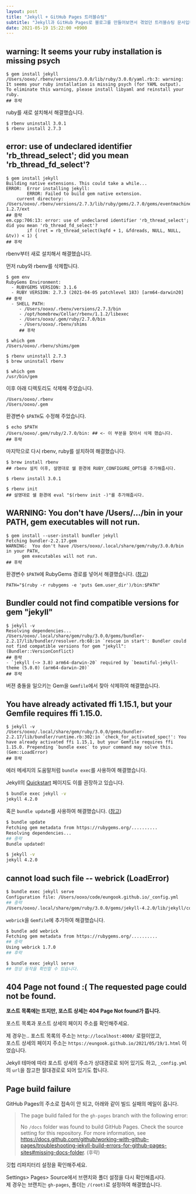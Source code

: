 ```yaml
---
layout: post
title: "Jekyll + GitHub Pages 트러블슈팅"
subtitle: "Jekyll과 GitHub Pages로 블로그를 만들어보면서 겪었던 트러블슈팅 문서입니다."
date: 2021-05-19 15:22:00 +0900
---
```


## warning: It seems your ruby installation is missing psych

```shell
$ gem install jekyll
/Users/ooxo/.rbenv/versions/3.0.0/lib/ruby/3.0.0/yaml.rb:3: warning: It seems your ruby installation is missing psych (for YAML output).
To eliminate this warning, please install libyaml and reinstall your ruby.
## 후략
```
ruby를 새로 설치해서 해결했습니다.
```shell
$ rbenv uninstall 3.0.1
$ rbenv install 2.7.3
```

## error: use of undeclared identifier 'rb_thread_select'; did you mean 'rb_thread_fd_select'?

```shell
$ gem install jekyll 
Building native extensions. This could take a while...
ERROR:  Error installing jekyll:
        ERROR: Failed to build gem native extension.
    current directory: /Users/ooxo/.rbenv/versions/2.7.3/lib/ruby/gems/2.7.0/gems/eventmachine-1.2.7/ext
## 중략
em.cpp:706:13: error: use of undeclared identifier 'rb_thread_select'; did you mean 'rb_thread_fd_select'?
        if ((ret = rb_thread_select(kqfd + 1, &fdreads, NULL, NULL, &tv)) < 1) {
## 후략
```
rbenv부터 새로 설치해서 해결했습니다.

먼저 ruby와 rbenv를 삭제합니다.
```shell
$ gem env  
RubyGems Environment:
  - RUBYGEMS VERSION: 3.1.6
  - RUBY VERSION: 2.7.3 (2021-04-05 patchlevel 183) [arm64-darwin20]
## 중략
  - SHELL PATH:
     - /Users/ooxo/.rbenv/versions/2.7.3/bin
     - /opt/homebrew/Cellar/rbenv/1.1.2/libexec
     - /Users/ooxo/.gem/ruby/2.7.0/bin
     - /Users/ooxo/.rbenv/shims
     ## 후략

$ which gem
/Users/ooxo/.rbenv/shims/gem

$ rbenv uninstall 2.7.3
$ brew uninstall rbenv

$ which gem
/usr/bin/gem
```

이후 아래 디렉토리도 삭제해 주었습니다.
```
/Users/ooxo/.rbenv
/Users/ooxo/.gem
```

환경변수 `$PATH`도 수정해 주었습니다.
```shell
$ echo $PATH
/Users/ooxo/.gem/ruby/2.7.0/bin: ## <- 이 부분을 찾아서 삭제 했습니다.
## 후략
```

마지막으로 다시 rbenv, ruby를 설치하여 해결했습니다.
```shell
$ brew install rbenv
## rbenv 설치 이후, 설명대로 쉘 환경에 RUBY_CONFIGURE_OPTS를 추가해줍시다.

$ rbenv install 3.0.1

$ rbenv init
## 설명대로 쉘 환경에 eval "$(rbenv init -)"를 추가해줍시다.
```

## WARNING:  You don't have /Users/.../bin in your PATH, gem executables will not run.

```shell
$ gem install --user-install bundler jekyll
Fetching bundler-2.2.17.gem
WARNING:  You don't have /Users/ooxo/.local/share/gem/ruby/3.0.0/bin in your PATH,
	  gem executables will not run.
## 후략
```

환경변수 `$PATH`에 RubyGems 경로를 넣어서 해결했습니다. ([참고](https://guides.rubygems.org/faqs/#i-installed-gems-with---user-install-and-their-commands-are-not-available))

```shell
PATH="$(ruby -r rubygems -e 'puts Gem.user_dir')/bin:$PATH"
```

## Bundler could not find compatible versions for gem "jekyll"

```shell
$ jekyll -v
Resolving dependencies...
/Users/ooxo/.local/share/gem/ruby/3.0.0/gems/bundler-2.2.17/lib/bundler/resolver.rb:68:in `rescue in start': Bundler could not find compatible versions for gem "jekyll": (Bundler::VersionConflict)
## 중략
- `jekyll (~> 3.8) arm64-darwin-20` required by `beautiful-jekyll-theme (5.0.0) (arm64-darwin-20)`
## 후략
```

버젼 충돌을 일으키는 Gem을 `Gemfile`에서 찾아 삭제하여 해결했습니다.

## You have already activated ffi 1.15.1, but your Gemfile requires ffi 1.15.0.

```shell
$ jekyll -v
/Users/ooxo/.local/share/gem/ruby/3.0.0/gems/bundler-2.2.17/lib/bundler/runtime.rb:302:in `check_for_activated_spec!': You have already activated ffi 1.15.1, but your Gemfile requires ffi 1.15.0. Prepending `bundle exec` to your command may solve this. (Gem::LoadError)
## 후략
```

에러 메세지의 도움말처럼 `bundle exec`를 사용하여 해결했습니다.

Jekyll의 [Quickstart](https://jekyllrb.com/docs/) 페이지도 이를 권장하고 있습니다.

```sh
$ bundle exec jekyll -v
jekyll 4.2.0
```

혹은 `bundle update`를 사용하여 해결했습니다. ([참고](https://yehudakatz.com/2011/05/30/gem-versioning-and-bundler-doing-it-right/))

```sh
$ bundle update
Fetching gem metadata from https://rubygems.org/..........
Resolving dependencies...
## 중략
Bundle updated!

$ jekyll -v
jekyll 4.2.0
```

## cannot load such file -- webrick (LoadError)

```sh
$ bundle exec jekyll serve
Configuration file: /Users/ooxo/code/eungook.github.io/_config.yml
## 중략
/Users/ooxo/.local/share/gem/ruby/3.0.0/gems/jekyll-4.2.0/lib/jekyll/commands/serve/servlet.rb:3:in `require': cannot load such file -- webrick (LoadError)
```

`webrick`을 `Gemfile`에 추가하여 해결했습니다.

```sh
$ bundle add webrick
Fetching gem metadata from https://rubygems.org/..........
## 중략
Using webrick 1.7.0
## 후략

$ bundle exec jekyll serve
## 정상 동작을 확인할 수 있습니다.
```

## 404 Page not found :( The requested page could not be found.

**포스트 목록에는 뜨지만, 포스트 상세는 404 Page Not found가 뜹니다.**

포스트 목록과 포스트 상세의 페이지 주소를 확인해주세요.

제 경우는.. 포스트 목록의 주소는 `http://localhost:4000/` 로컬이었고,<br>
포스트 상세의 페이지 주소는 `https://eungook.github.io/2021/05/19/1.html` 이었습니다.

Jekyll 테마에 따라 포스트 상세의 주소가 상대경로로 되어 있기도 하고,
`_config.yml`의 `url`을 참고한 절대경로로 되어 있기도 합니다.

## Page build failure

GitHub Pages의 주소로 접속이 안 되고, 아래와 같이 빌드 실패의 메일이 옵니다.

> The page build failed for the `gh-pages` branch with the following error:
>
> No `/docs` folder was found to build GitHub Pages. Check the source setting for this repository. For more information, see https://docs.github.com/github/working-with-github-pages/troubleshooting-jekyll-build-errors-for-github-pages-sites#missing-docs-folder. (후략)

깃헙 리파지터리 설정을 확인해주세요.

Settings> Pages> Source에서 브랜치와 폴더 설정을 다시 확인해줍시다.<br>
제 경우는 브랜치는 `gh-pages`, 폴더는 `/(root)`로 설정하여 해결했습니다.